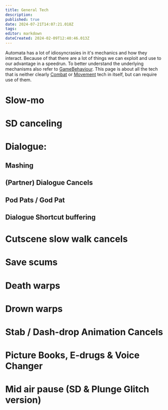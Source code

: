 ```yaml
---
title: General Tech
description: 
published: true
date: 2024-07-21T14:07:21.018Z
tags: 
editor: markdown
dateCreated: 2024-02-09T12:40:46.013Z
---
```


Automata has a lot of idiosyncrasies in it's mechanics and how they interact. Because of that there are a lot of things we can exploit and use to our advantage in a speedrun. To better understand the underlying mechanisms also refer to [GameBehaviour](/general/game-behaviour-overview). This page is about all the tech that is neither clearly [Combat](/general/tech/combat) or [Movement](/general/tech/movement) tech in itself, but can require use of them.
# Slow-mo
# SD canceling
# Dialogue:
## Mashing
## (Partner) Dialogue Cancels
## Pod Pats / God Pat
## Dialogue Shortcut buffering
# Cutscene slow walk cancels
# Save scums
# Death warps
# Drown warps
# Stab / Dash-drop Animation Cancels
# Picture Books, E-drugs & Voice Changer
# Mid air pause (SD & Plunge Glitch version)

